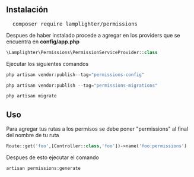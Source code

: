 

<h2>Instalación</h2> 

<pre>
  composer require lamplighter/permissions
</pre>



Despues de haber instalado procede a agregar en los providers que se encuentra en <strong>config/app.php</strong>
```php
\Lamplighter\Permissions\PermissionServiceProvider::class
```

Ejecutar los siguientes comandos

```php
php artisan vendor:publish--tag="permissions-config"
```

```php
php artisan vendor:publish --tag="permissions-migrations"
```

```php
php artisan migrate
```

<h2>Uso</h2>

Para agregar tus rutas a los permisos se debe poner "permissions" al final del nombre de tu ruta

```php 
Route::get('foo',[Controller::class,'foo'])->name('foo:permissions')
```

Despues de esto ejecutar el comando

```sh 
artisan permissions:generate
```








